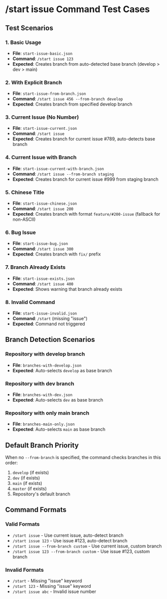 # /start issue Command Test Cases

## Test Scenarios

### 1. Basic Usage
- **File**: `start-issue-basic.json`
- **Command**: `/start issue 123`
- **Expected**: Creates branch from auto-detected base branch (develop > dev > main)

### 2. With Explicit Branch
- **File**: `start-issue-from-branch.json`
- **Command**: `/start issue 456 --from-branch develop`
- **Expected**: Creates branch from specified develop branch

### 3. Current Issue (No Number)
- **File**: `start-issue-current.json`
- **Command**: `/start issue`
- **Expected**: Creates branch for current issue #789, auto-detects base branch

### 4. Current Issue with Branch
- **File**: `start-issue-current-with-branch.json`
- **Command**: `/start issue --from-branch staging`
- **Expected**: Creates branch for current issue #999 from staging branch

### 5. Chinese Title
- **File**: `start-issue-chinese.json`
- **Command**: `/start issue 200`
- **Expected**: Creates branch with format `feature/#200-issue` (fallback for non-ASCII)

### 6. Bug Issue
- **File**: `start-issue-bug.json`
- **Command**: `/start issue 300`
- **Expected**: Creates branch with `fix/` prefix

### 7. Branch Already Exists
- **File**: `start-issue-exists.json`
- **Command**: `/start issue 400`
- **Expected**: Shows warning that branch already exists

### 8. Invalid Command
- **File**: `start-issue-invalid.json`
- **Command**: `/start` (missing "issue")
- **Expected**: Command not triggered

## Branch Detection Scenarios

### Repository with develop branch
- **File**: `branches-with-develop.json`
- **Expected**: Auto-selects `develop` as base branch

### Repository with dev branch
- **File**: `branches-with-dev.json`
- **Expected**: Auto-selects `dev` as base branch

### Repository with only main branch
- **File**: `branches-main-only.json`
- **Expected**: Auto-selects `main` as base branch

## Default Branch Priority

When no `--from-branch` is specified, the command checks branches in this order:

1. `develop` (if exists)
2. `dev` (if exists)
3. `main` (if exists)
4. `master` (if exists)
5. Repository's default branch

## Command Formats

### Valid Formats
- `/start issue` - Use current issue, auto-detect branch
- `/start issue 123` - Use issue #123, auto-detect branch
- `/start issue --from-branch custom` - Use current issue, custom branch
- `/start issue 123 --from-branch custom` - Use issue #123, custom branch

### Invalid Formats
- `/start` - Missing "issue" keyword
- `/start 123` - Missing "issue" keyword
- `/start issue abc` - Invalid issue number